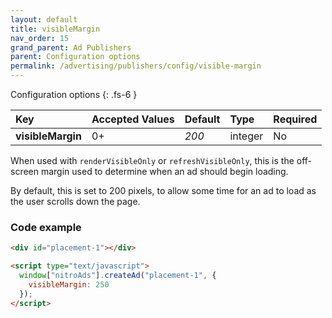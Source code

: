```yaml
---
layout: default
title: visibleMargin
nav_order: 15
grand_parent: Ad Publishers
parent: Configuration options
permalink: /advertising/publishers/config/visible-margin
---
```


Configuration options
{: .fs-6 }

| Key               | Accepted Values | Default | Type    | Required |
| :---------------- | :-------------- | :------ | :------ | :------- |
| **visibleMargin** | 0+              | _200_   | integer | No       |

When used with `renderVisibleOnly` or `refreshVisibleOnly`, this is the off-screen margin used to determine when an ad should begin loading.

By default, this is set to 200 pixels, to allow some time for an ad to load as the user scrolls down the page.

### Code example

```html
<div id="placement-1"></div>

<script type="text/javascript">
  window["nitroAds"].createAd("placement-1", {
    visibleMargin: 250
  });
</script>
```
